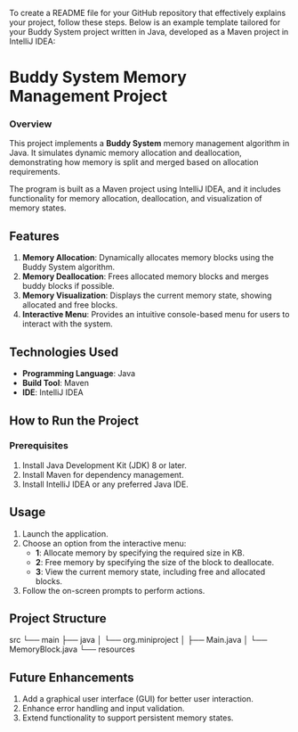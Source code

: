 To create a README file for your GitHub repository that effectively explains your project, follow these steps. Below is an example template tailored for your Buddy System project written in Java, developed as a Maven project in IntelliJ IDEA:

# Buddy System Memory Management Project

### Overview

This project implements a **Buddy System** memory management algorithm in Java. It simulates dynamic memory allocation and deallocation, demonstrating how memory is split and merged based on allocation requirements. 

The program is built as a Maven project using IntelliJ IDEA, and it includes functionality for memory allocation, deallocation, and visualization of memory states.

## Features

1. **Memory Allocation**: Dynamically allocates memory blocks using the Buddy System algorithm.
2. **Memory Deallocation**: Frees allocated memory blocks and merges buddy blocks if possible.
3. **Memory Visualization**: Displays the current memory state, showing allocated and free blocks.
4. **Interactive Menu**: Provides an intuitive console-based menu for users to interact with the system.

## Technologies Used

- **Programming Language**: Java  
- **Build Tool**: Maven  
- **IDE**: IntelliJ IDEA  

## How to Run the Project

### Prerequisites
1. Install Java Development Kit (JDK) 8 or later.
2. Install Maven for dependency management.
3. Install IntelliJ IDEA or any preferred Java IDE.

## Usage

1. Launch the application.
2. Choose an option from the interactive menu:
   - **1**: Allocate memory by specifying the required size in KB.
   - **2**: Free memory by specifying the size of the block to deallocate.
   - **3**: View the current memory state, including free and allocated blocks.
3. Follow the on-screen prompts to perform actions.


## Project Structure

src
└── main
    ├── java
    │   └── org.miniproject
    │       ├── Main.java
    │       └── MemoryBlock.java
    └── resources

## Future Enhancements

1. Add a graphical user interface (GUI) for better user interaction.
2. Enhance error handling and input validation.
3. Extend functionality to support persistent memory states.

